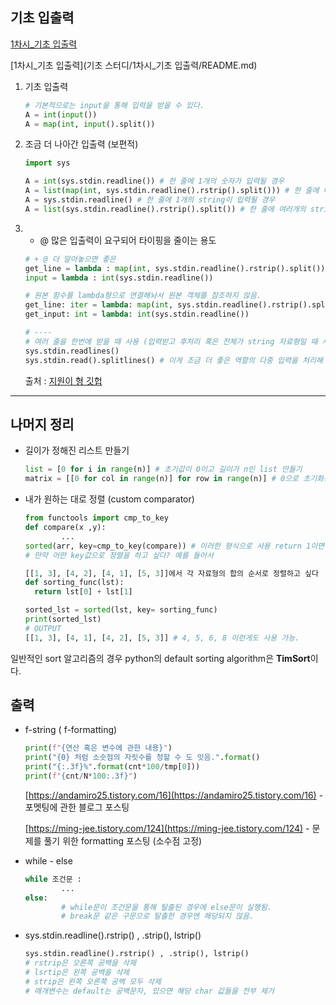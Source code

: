 ## 기초 입출력
[1차시_기초 입출력](https://github.com/gkswns3708/KSU-Algorithm-Study/blob/d8813d5d3b22979af562a0e991802ddb52a7bec2/%EA%B8%B0%EC%B4%88%20%EC%8A%A4%ED%84%B0%EB%94%94/1%EC%B0%A8%EC%8B%9C_%EA%B8%B0%EC%B4%88%20%EC%9E%85%EC%B6%9C%EB%A0%A5/README.md)

[1차시_기초 입출력](기초 스터디/1차시_기초 입출력/README.md)
1. 기초 입출력

    ```python
    # 기본적으로는 input을 통해 입력을 받을 수 있다.
    A = int(input())
    A = map(int, input().split())
    ```

2. 조금 더 나아간 입출력 (보편적)

    ```python
    import sys

    A = int(sys.stdin.readline()) # 한 줄에 1개의 숫자가 입력될 경우
    A = list(map(int, sys.stdin.readline().rstrip().split())) # 한 줄에 여러개의 숫자가 입력될 경우
    A = sys.stdin.readline() # 한 줄에 1개의 string이 입력될 경우
    A = list(sys.stdin.readline().rstrip().split()) # 한 줄에 여러개의 string이 입력될 경우
    ```

3. + @ 많은 입출력이 요구되어 타이핑을 줄이는 용도

    ```python
    # + @ 더 알아놓으면 좋은 
    get_line = lambda : map(int, sys.stdin.readline().rstrip().split())
    input = lambda : int(sys.stdin.readline())

    # 원본 함수를 lambda형으로 연결해놔서 원본 객체를 참조하지 않음.
    get_line: iter = lambda: map(int, sys.stdin.readline().rstrip().split())
    get_input: int = lambda: int(sys.stdin.readline())

    # ----
    # 여러 줄을 한번에 받을 때 사용 (입력받고 후처리 혹은 전체가 string 자료형일 때 사용)
    sys.stdin.readlines()
    sys.stdin.read().splitlines() # 이게 조금 더 좋은 역할의 다중 입력을 처리해 주는 듯...?
    ```

    출처 : [지원이 형 깃헙](https://github.com/JiwonDev/BOJ-Algorithm-python)

---

## 나머지 정리

- 길이가 정해진 리스트 만들기

    ```python
    list = [0 for i in range(n)] # 초기값이 0이고 길이가 n인 list 만들기
    matrix = [[0 for col in range(n)] for row in range(n)] # 0으로 초기화된 2차원 배열
    ```

- 내가 원하는 대로 정렬 (custom comparator)

    ```python
    from functools import cmp_to_key
    def compare(x ,y):
    		...
    sorted(arr, key=cmp_to_key(compare)) # 이러한 형식으로 사용 return 1이면 교환해야할 때 그대로 둘 때 0, -1
    # 만약 어떤 key값으로 정렬을 하고 싶다? 예를 들어서 

    [[1, 3], [4, 2], [4, 1], [5, 3]]에서 각 자료형의 합의 순서로 정렬하고 싶다
    def sorting_func(lst):
      return lst[0] + lst[1]

    sorted_lst = sorted(lst, key= sorting_func)
    print(sorted_lst)
    # OUTPUT
    [[1, 3], [4, 1], [4, 2], [5, 3]] # 4, 5, 6, 8 이런게도 사용 가능.
    ```

일반적인 sort 알고리즘의 경우 python의 default sorting algorithm은 **TimSort**이다.

## 출력

- f-string ( f-formatting)

    ```python
    print(f"{연산 혹은 변수에 관한 내용}")
    print("{0} 처럼 소숫점의 자릿수를 정할 수 도 잇음.".format()
    print("{:.3f}%".format(cnt*100/tmp[0]))
    print(f"{cnt/N*100:.3f}")
    ```

    [https://andamiro25.tistory.com/16](https://andamiro25.tistory.com/16) - 포멧팅에 관한 블로그 포스팅

    [https://ming-jee.tistory.com/124](https://ming-jee.tistory.com/124) - 문제를 풀기 위한 formatting 포스팅 (소수점 고정)

- while - else

    ```python
    while 조건문 : 
    		...
    else:
    		# while문이 조건문을 통해 탈출된 경우에 else문이 실행됨.
    		# break문 같은 구문으로 탈출한 경우엔 해당되지 않음.

    ```

- sys.stdin.readline().rstrip() , .strip(), lstrip()

    ```python
    sys.stdin.readline().rstrip() , .strip(), lstrip()
    # rstrip은 오른쪽 공백을 삭제
    # lsrtip은 왼쪽 공백을 삭제
    # strip은 왼쪽 오른쪽 공백 모두 삭제
    # 매개변수는 default는 공백문자, 있으면 해당 char 값들을 전부 제거
    ```
